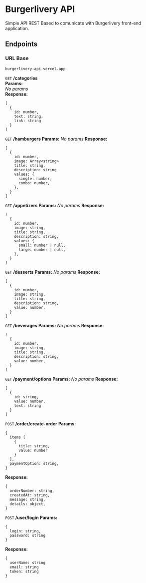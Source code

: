 # Burgerlivery API

Simple API REST Based to comunicate with Burgerlivery front-end application.

## Endpoints

### URL Base

`burgerlivery-api.vercel.app`

`GET` **/categories**  
**Params:**  
_No params_  
**Response:**  
```TS
[
  { 
    id: number,
    text: string, 
    link: string
  }
]
```

`GET` **/hamburgers**
**Params:**
_No params_
**Response:**
```TS
[
  {
    id: number,
    image: Array<string>
    title: string,
    description: string
    values: {
      single: number,
      combo: number,
    },
  }
]
```

`GET` **/appetizers**
**Params:**
_No params_
**Response:**
```TS
[
  {
    id: number,
    image: string,
    title: string,
    description: string,
    values: {
      small: number | null,
      large: number | null,
    },
  }
]
```

`GET` **/desserts**
**Params:**
_No params_
**Response:**
```TS
[
  {
    id: number,
    image: string,
    title: string,
    description: string,
    value: number,
  }
]
```

`GET` **/beverages**
**Params:**
_No params_
**Response:**
```TS
[
  {
    id: number,
    image: string,
    title: string,
    description: string,
    value: number,
  }
]
```

`GET` **/payment/options**
**Params:**
_No params_
**Response:**
```TS
[
  { 
    id: string,
    value: number,
    text: string 
  }
]
```

`POST` **/order/create-order**
**Params:**
```TS
{
  items [
    {
      title: string,
      value: number
    }
  ],
  paymentOption: string,
}
```
**Response:**
```TS
{
  orderNumber: string,
  createdAt: string,
  message: string,
  details: object,
}
```

`POST` **/user/login**
**Params:**
```TS
{
  login: string,
  password: string
}
```
**Response:**
```TS
{
  userName: string
  email: string
  token: string
}
```
